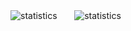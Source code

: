 
<span>
  <img src="https://github-readme-stats.vercel.app/api?username=TMaize&include_all_commits=true&card_width=415&line_height=24" alt="statistics">
</span>
<span>
  &nbsp;
  &nbsp;
  &nbsp;
</span>
<span>
  <img src="https://github-readme-stats-one-bice.vercel.app/api/top-langs/?username=TMaize&layout=compact&langs_count=8" alt="statistics">
</span>


